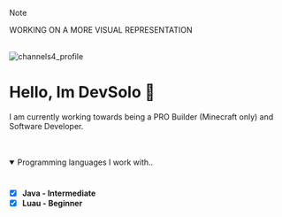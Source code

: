 
> [!NOTE]
WORKING ON A MORE VISUAL REPRESENTATION
<br/>
<br/>

![channels4_profile](https://github.com/user-attachments/assets/9e033d20-c370-45e0-974a-71093f078589)
# Hello, Im DevSolo 👋
I am currently working towards being a PRO Builder (Minecraft only) and Software Developer.

<br/>
<br/>

<details open>
  <summary>Programming languages I work with..</summary>
  
  #
  
  - [x] **Java - Intermediate**
  - [x] **Luau - Beginner**
        
</details>
